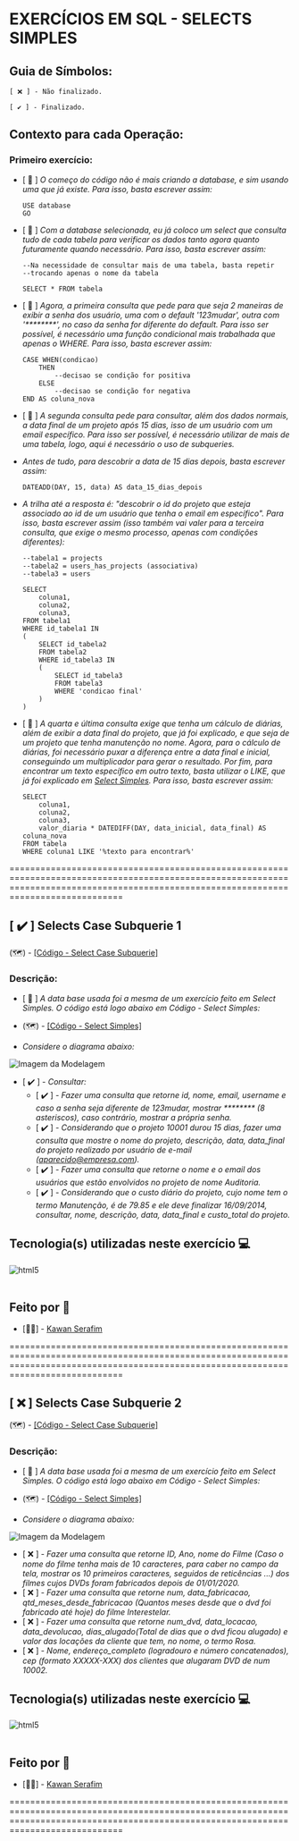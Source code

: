 # **EXERCÍCIOS EM SQL - SELECTS SIMPLES**

## Guia de Símbolos:

    [ ❌ ] - Não finalizado.

    [ ✔️ ] - Finalizado.

## Contexto para cada Operação:

### Primeiro exercício:

- [ 📑 ] *O começo do código não é mais criando a database, e sim usando uma que já existe. Para isso, basta escrever assim:*

      USE database
      GO

- [ 📑 ] *Com a database selecionada, eu já coloco um select que consulta tudo de cada tabela para verificar os dados tanto agora quanto futuramente quando necessário. Para isso, basta escrever assim:*

      --Na necessidade de consultar mais de uma tabela, basta repetir
      --trocando apenas o nome da tabela

      SELECT * FROM tabela

- [ 📑 ] *Agora, a primeira consulta que pede para que seja 2 maneiras de exibir a senha dos usuário, uma com o default '123mudar', outra com '\*\*\*\*\*\*\*\*', no caso da senha for diferente do default. Para isso ser possível, é necessário uma função condicional mais trabalhada que apenas o WHERE. Para isso, basta escrever assim:*

      CASE WHEN(condicao)
          THEN
              --decisao se condição for positiva
          ELSE
              --decisao se condição for negativa
      END AS coluna_nova

- [ 📑 ] *A segunda consulta pede para consultar, além dos dados normais, a data final de um projeto após 15 dias, isso de um usuário com um email específico. Para isso ser possível, é necessário utilizar de mais de uma tabela, logo, aqui é necessário o uso de subqueries.*
- *Antes de tudo, para descobrir a data de 15 dias depois, basta escrever assim:*

      DATEADD(DAY, 15, data) AS data_15_dias_depois

- *A trilha até a resposta é: "descobrir o id do projeto que esteja associado ao id de um usuário que tenha o email em específico". Para isso, basta escrever assim (isso também vai valer para a  terceira consulta, que exige o mesmo processo, apenas com condições diferentes):*

      --tabela1 = projects
      --tabela2 = users_has_projects (associativa)
      --tabela3 = users
  
      SELECT
          coluna1,
          coluna2,
          coluna3,
      FROM tabela1
      WHERE id_tabela1 IN
      (
          SELECT id_tabela2
          FROM tabela2
          WHERE id_tabela3 IN
          (
              SELECT id_tabela3
              FROM tabela3
              WHERE 'condicao final'
          )
      )

- [ 📑 ] *A quarta e última consulta exige que tenha um cálculo de diárias, além de exibir a data final do projeto, que já foi explicado, e que seja de um projeto que tenha manutenção no nome. Agora, para o cálculo de diárias, foi necessário puxar a diferença entre a data final e inicial, conseguindo um multiplicador para gerar o resultado. Por fim, para encontrar um texto específico em outro texto, basta utilizar o LIKE, que já foi explicado em [Select Simples](https://github.com/KawanSerafim/Banco_De_Dados/tree/main/SQL/select_simples). Para isso, basta escrever assim:*

      SELECT
          coluna1,
          coluna2,
          coluna3,
          valor_diaria * DATEDIFF(DAY, data_inicial, data_final) AS coluna_nova
      FROM tabela
      WHERE coluna1 LIKE '%texto para encontrar%'

========================================================================================================================================================================================

## [ ✔️ ] Selects Case Subquerie 1

(🗺️) - [[Código - Select Case Subquerie]](https://github.com/KawanSerafim/Banco_De_Dados/blob/main/SQL/select_case_subquerie/Ex_Case_Subqueries1.sql)

### Descrição:

- [ 📑 ] *A data base usada foi a mesma de um exercício feito em Select Simples. O código está logo abaixo em Código - Select Simples:*

- (🗺️) - [[Código - Select Simples]](https://github.com/KawanSerafim/Banco_De_Dados/blob/main/SQL/select_simples/Ex_SelectSimples1.sql)

- *Considere o diagrama abaixo:*

![Imagem da Modelagem](https://github.com/KawanSerafim/Banco_De_Dados/blob/main/SQL/imagens/Imagem%20do%20WhatsApp%20de%202024-11-23%20à(s)%2022.08.09_fee28da8.jpg)

- [ ✔️ ] - *Consultar:*
  - [ ✔️ ] - *Fazer uma consulta que retorne id, nome, email, username e caso a senha seja diferente de 123mudar, mostrar ******** (8 asteriscos), caso contrário, mostrar a própria senha.*
  - [ ✔️ ] - *Considerando que o projeto 10001 durou 15 dias, fazer uma consulta que mostre o nome do projeto, descrição, data, data_final do projeto realizado por usuário de e-mail (aparecido@empresa.com).*
  - [ ✔️ ] - *Fazer uma consulta que retorne o nome e o email dos usuários que estão envolvidos no projeto de nome Auditoria.*
  - [ ✔️ ] - *Considerando que o custo diário do projeto, cujo nome tem o termo Manutenção, é de 79.85 e ele deve finalizar 16/09/2014, consultar, nome, descrição, data, data_final e custo_total do projeto.*

## **Tecnologia(s) utilizadas neste exercício 💻**
<div style="display: inline_block">
    <img align="center" alt="html5" src="https://img.shields.io/badge/Microsoft_SQL_Server-CC2927?style=for-the-badge&logo=microsoft-sql-server&logoColor=white" />
</div><br/>

## **Feito por 👤**

- [👨‍💻] - [Kawan Serafim](https://github.com/KawanSerafim)

========================================================================================================================================================================================

## [ ❌ ] Selects Case Subquerie 2

(🗺️) - [[Código - Select Case Subquerie]](https://github.com/KawanSerafim/Banco_De_Dados/blob/main/SQL/select_case_subquerie/Ex_Case_Subqueries2.sql)

### Descrição:

- [ 📑 ] *A data base usada foi a mesma de um exercício feito em Select Simples. O código está logo abaixo em Código - Select Simples:*

- (🗺️) - [[Código - Select Simples]](https://github.com/KawanSerafim/Banco_De_Dados/blob/main/SQL/select_simples/Ex_SelectSimples2.sql)

- *Considere o diagrama abaixo:*

![Imagem da Modelagem](https://github.com/KawanSerafim/Banco_De_Dados/blob/main/SQL/imagens/Imagem%20do%20WhatsApp%20de%202024-11-23%20à(s)%2022.33.06_82abe2ee.jpg)

- [ ❌ ] - *Fazer uma consulta que retorne ID, Ano, nome do Filme (Caso o nome do filme tenha mais de 10 caracteres, para caber no campo da tela, mostrar os 10 primeiros caracteres, seguidos de reticências ...) dos filmes cujos DVDs foram fabricados depois de 01/01/2020.*
- [ ❌ ] - *Fazer uma consulta que retorne num, data_fabricacao, qtd_meses_desde_fabricacao (Quantos meses desde que o dvd foi fabricado até hoje) do filme Interestelar.*
- [ ❌ ] - *Fazer uma consulta que retorne num_dvd, data_locacao, data_devolucao, dias_alugado(Total de dias que o dvd ficou alugado) e valor das locações da cliente que tem, no nome, o termo Rosa.*
- [ ❌ ] - *Nome, endereço_completo (logradouro e número concatenados), cep (formato XXXXX-XXX) dos clientes que alugaram DVD de num 10002.*

## **Tecnologia(s) utilizadas neste exercício 💻**
<div style="display: inline_block">
    <img align="center" alt="html5" src="https://img.shields.io/badge/Microsoft_SQL_Server-CC2927?style=for-the-badge&logo=microsoft-sql-server&logoColor=white" />
</div><br/>

## **Feito por 👤**

- [👨‍💻] - [Kawan Serafim](https://github.com/KawanSerafim)

========================================================================================================================================================================================

